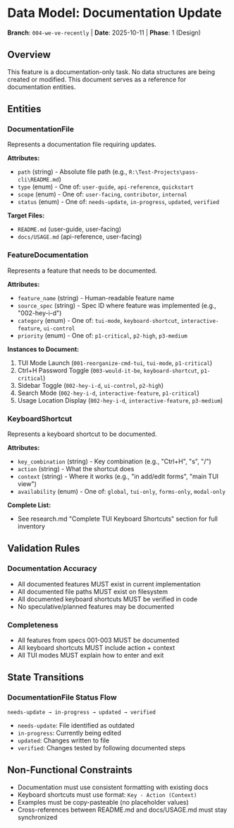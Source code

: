 # Data Model: Documentation Update

**Branch**: `004-we-ve-recently` | **Date**: 2025-10-11 | **Phase**: 1 (Design)

## Overview

This feature is a documentation-only task. No data structures are being created or modified. This document serves as a reference for documentation entities.

## Entities

### DocumentationFile

Represents a documentation file requiring updates.

**Attributes:**
- `path` (string) - Absolute file path (e.g., `R:\Test-Projects\pass-cli\README.md`)
- `type` (enum) - One of: `user-guide`, `api-reference`, `quickstart`
- `scope` (enum) - One of: `user-facing`, `contributor`, `internal`
- `status` (enum) - One of: `needs-update`, `in-progress`, `updated`, `verified`

**Target Files:**
- `README.md` (user-guide, user-facing)
- `docs/USAGE.md` (api-reference, user-facing)

### FeatureDocumentation

Represents a feature that needs to be documented.

**Attributes:**
- `feature_name` (string) - Human-readable feature name
- `source_spec` (string) - Spec ID where feature was implemented (e.g., "002-hey-i-d")
- `category` (enum) - One of: `tui-mode`, `keyboard-shortcut`, `interactive-feature`, `ui-control`
- `priority` (enum) - One of: `p1-critical`, `p2-high`, `p3-medium`

**Instances to Document:**
1. TUI Mode Launch (`001-reorganize-cmd-tui`, `tui-mode`, `p1-critical`)
2. Ctrl+H Password Toggle (`003-would-it-be`, `keyboard-shortcut`, `p1-critical`)
3. Sidebar Toggle (`002-hey-i-d`, `ui-control`, `p2-high`)
4. Search Mode (`002-hey-i-d`, `interactive-feature`, `p1-critical`)
5. Usage Location Display (`002-hey-i-d`, `interactive-feature`, `p3-medium`)

### KeyboardShortcut

Represents a keyboard shortcut to be documented.

**Attributes:**
- `key_combination` (string) - Key combination (e.g., "Ctrl+H", "s", "/")
- `action` (string) - What the shortcut does
- `context` (string) - Where it works (e.g., "in add/edit forms", "main TUI view")
- `availability` (enum) - One of: `global`, `tui-only`, `forms-only`, `modal-only`

**Complete List:**
- See research.md "Complete TUI Keyboard Shortcuts" section for full inventory

## Validation Rules

### Documentation Accuracy
- All documented features MUST exist in current implementation
- All documented file paths MUST exist on filesystem
- All documented keyboard shortcuts MUST be verified in code
- No speculative/planned features may be documented

### Completeness
- All features from specs 001-003 MUST be documented
- All keyboard shortcuts MUST include action + context
- All TUI modes MUST explain how to enter and exit

## State Transitions

### DocumentationFile Status Flow
```
needs-update → in-progress → updated → verified
```

- `needs-update`: File identified as outdated
- `in-progress`: Currently being edited
- `updated`: Changes written to file
- `verified`: Changes tested by following documented steps

## Non-Functional Constraints

- Documentation must use consistent formatting with existing docs
- Keyboard shortcuts must use format: `Key - Action (Context)`
- Examples must be copy-pasteable (no placeholder values)
- Cross-references between README.md and docs/USAGE.md must stay synchronized
